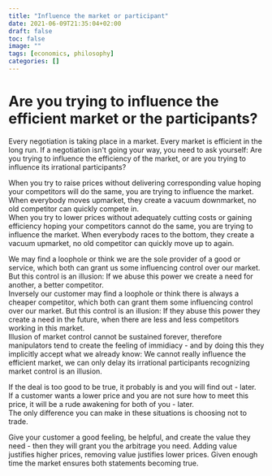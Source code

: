 ```yaml
---
title: "Influence the market or participant"
date: 2021-06-09T21:35:04+02:00
draft: false
toc: false
image: ""
tags: [economics, philosophy]
categories: []
---
```


# Are you trying to influence the efficient market or the participants?
<!--more-->
Every negotiation is taking place in a market. Every market is efficient in the long run. If a negotiation isn't going your way, you need to ask yourself: Are you trying to influence the efficiency of the market, or are you trying to influence its irrational participants?

When you try to raise prices without delivering corresponding value hoping your competitors will do the same, you are trying to influence the market. When everybody moves upmarket, they create a vacuum downmarket, no old competitor can quickly compete in.<br />
When you try to lower prices without adequately cutting costs or gaining efficiency hoping your competitors cannot do the same, you are trying to influence the market. When everybody races to the bottom, they create a vacuum upmarket, no old competitor can quickly move up to again.

We may find a loophole or think we are the sole provider of a good or service, which both can grant us some influencing control over our market. But this control is an illusion: If we abuse this power we create a need for another, a better competitor.<br />
Inversely our customer may find a loophole or think there is always a cheaper competitor, which both can grant them some influencing control over our market. But this control is an illusion: If they abuse this power they create a need in the future, when there are less and less competitors working in this market.<br />
Illusion of market control cannot be sustained forever, therefore manipulators tend to create the feeling of immidiacy - and by doing this they implicitly accept what we already know: We cannot really influence the efficient market, we can only delay its irrational participants recognizing market control is an illusion.

If the deal is too good to be true, it probably is and you will find out - later.<br />
If a customer wants a lower price and you are not sure how to meet this price, it will be a rude awakening for both of you - later.<br />
The only difference you can make in these situations is choosing not to trade.

Give your customer a good feeling, be helpful, and create the value they need - then they will grant you the arbitrage you need. Adding value justifies higher prices, removing value justifies lower prices. Given enough time the market ensures both statements becoming true.
